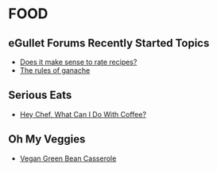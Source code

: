 # FOOD

## eGullet Forums Recently Started Topics
- [Does it make sense to rate recipes?](https://forums.egullet.org/topic/152285-does-it-make-sense-to-rate-recipes/)
- [The rules of ganache](https://forums.egullet.org/topic/152281-the-rules-of-ganache/)

## Serious Eats
- [Hey Chef, What Can I Do With Coffee?](http://feeds.seriouseats.com/~r/seriouseatsfeaturesvideos/~3/dkCxrMLFmxg/hey-chef-what-to-do-with-coffee.html)

## Oh My Veggies
- [Vegan Green Bean Casserole](http://ohmyveggies.com/vegan-green-bean-casserole/)


